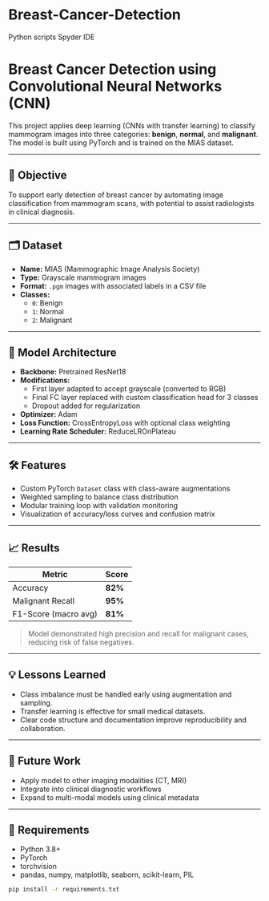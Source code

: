 # Breast-Cancer-Detection
Python scripts Spyder IDE
# Breast Cancer Detection using Convolutional Neural Networks (CNN)

This project applies deep learning (CNNs with transfer learning) to classify mammogram images into three categories: **benign**, **normal**, and **malignant**. The model is built using PyTorch and is trained on the MIAS dataset.

---

## 📌 Objective

To support early detection of breast cancer by automating image classification from mammogram scans, with potential to assist radiologists in clinical diagnosis.

---

## 🗂 Dataset

- **Name:** MIAS (Mammographic Image Analysis Society)
- **Type:** Grayscale mammogram images
- **Format:** `.pgm` images with associated labels in a CSV file
- **Classes:**
  - `0`: Benign
  - `1`: Normal
  - `2`: Malignant

---

## 🧠 Model Architecture

- **Backbone:** Pretrained ResNet18
- **Modifications:**
  - First layer adapted to accept grayscale (converted to RGB)
  - Final FC layer replaced with custom classification head for 3 classes
  - Dropout added for regularization
- **Optimizer:** Adam
- **Loss Function:** CrossEntropyLoss with optional class weighting
- **Learning Rate Scheduler:** ReduceLROnPlateau

---

## 🛠 Features

- Custom PyTorch `Dataset` class with class-aware augmentations
- Weighted sampling to balance class distribution
- Modular training loop with validation monitoring
- Visualization of accuracy/loss curves and confusion matrix

---

## 📈 Results

| Metric      | Score     |
|-------------|-----------|
| Accuracy    | **82%**   |
| Malignant Recall | **95%** |
| F1-Score (macro avg) | **81%** |

> Model demonstrated high precision and recall for malignant cases, reducing risk of false negatives.

---

## 💡 Lessons Learned

- Class imbalance must be handled early using augmentation and sampling.
- Transfer learning is effective for small medical datasets.
- Clear code structure and documentation improve reproducibility and collaboration.

---

## 🚀 Future Work

- Apply model to other imaging modalities (CT, MRI)
- Integrate into clinical diagnostic workflows
- Expand to multi-modal models using clinical metadata

---

## 🧪 Requirements

- Python 3.8+
- PyTorch
- torchvision
- pandas, numpy, matplotlib, seaborn, scikit-learn, PIL

```bash
pip install -r requirements.txt
